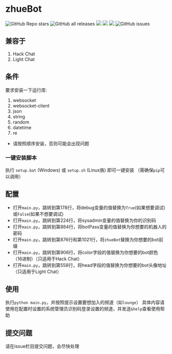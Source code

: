 # zhueBot

![GitHub Repo stars](https://img.shields.io/github/stars/zhue001/zhueBot)
![GitHub all releases](https://img.shields.io/github/downloads/zhue001/zhueBot/total)
![](https://img.shields.io/badge/Using-websocket-green)
![](https://img.shields.io/badge/Category-Gadget-green)
![](https://img.shields.io/badge/Formatted%20by-black-white)
![GitHub issues](https://img.shields.io/github/issues-raw/zhue001/zhueBot)

## 兼容于
1. Hack Chat
2. Light Chat

## 条件
要求安装一下运行库:
1. websocket
2. websocket-client
3. json
4. string
5. random
6. datetime
7. re
+ 请按照顺序安装，否则可能会出现问题
### 一键安装脚本
执行 `setup.bat` (Windows) 或 `setup.sh` (Linux族) 即可一键安装 （需确保`pip`可以调用）

## 配置
* 打开`main.py`，跳转到第178行，将debug变量的值替换为`True`(如果想要调试)或`False`(如果不想要调试)
* 打开`main.py`，跳转到第224行，将sysadmin变量的值替换为你的识别码
* 打开`main.py`，跳转到第884行，将botPass变量的值替换为你想要的机器人的密码
* 打开`main.py`，跳转到第876行和第1021行，将`zhueBot`替换为你想要的bot前缀
* 打开`main.py`，跳转到第906行，将color字段的值替换为你想要的bot颜色（16进制）（只适用于Hack Chat）
* 打开`main.py`，跳转到第558行，将head字段的值替换为你想要的bot头像地址（只适用于Light Chat）

## 使用
执行`python main.py`，并按照提示设置要想加入的频道（如`lounge`）
具体内容请使用在配置时设置的系统管理员识别码登录设置的频道，并发送`&help`查看使用帮助

## 提交问题
请在issue栏目提交问题，会尽快处理